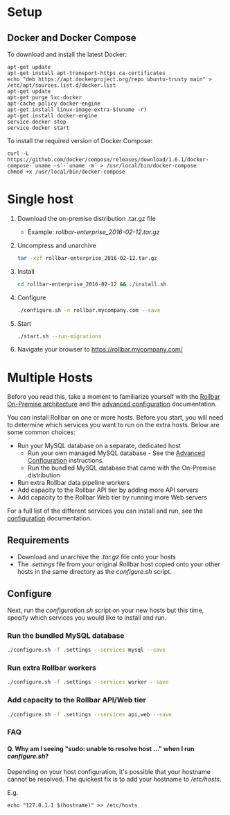 # Setup

## Docker and Docker Compose

To download and install the latest Docker:

```
apt-get update
apt-get install apt-transport-https ca-certificates
echo "deb https://apt.dockerproject.org/repo ubuntu-trusty main" > /etc/apt/sources.list.d/docker.list
apt-get update
apt-get purge lxc-docker
apt-cache policy docker-engine
apt-get install linux-image-extra-$(uname -r)
apt-get install docker-engine
service docker stop
service docker start
```

To install the required version of Docker Compose:

```
curl -L https://github.com/docker/compose/releases/download/1.6.1/docker-compose-`uname -s`-`uname -m` > /usr/local/bin/docker-compose
chmod +x /usr/local/bin/docker-compose
```

# Single host

1. Download the on-premise distribution .tar.gz file
   - Example: *rollbar-enterprise_2016-02-12.tar.gz*
2. Uncompress and unarchive
   
    ```sh
    tar -xzf rollbar-enterprise_2016-02-12.tar.gz
    ```
3. Install
   
    ```sh
    cd rollbar-enterprise_2016-02-12 && ./install.sh
    ```
4. Configure
   
    ```sh
    ./configure.sh -n rollbar.mycompany.com --save
    ```
5. Start
  
    ```sh
    ./start.sh --run-migrations
    ```
6. Navigate your browser to https://rollbar.mycompany.com/

# Multiple Hosts

Before you read this, take a moment to familiarize yourself with the 
[Rollbar On-Premise architecture](architecture.md "Rollbar On-Premise Architecture") and 
the [advanced configuration](configure.md#advanced "Advanced Rollbar Configuration") 
documentation.

You can install Rollbar on one or more hosts. Before you start, you will need to determine 
which services you want to run on the extra hosts. Below are some common choices:

- Run your MySQL database on a separate, dedicated host
  - Run your own managed MySQL database - See the [Advanced Configuration](configure.md#advanced "Advanced Rollbar Configuration") instructions.
  - Run the bundled MySQL database that came with the On-Premise distribution
- Run extra Rollbar data pipeline workers
- Add capacity to the Rollbar API tier by adding more API servers
- Add capacity to the Rollbar Web tier by running more Web servers

For a full list of the different services you can install and run, see the 
[configuration](configure.md "Rollbar Configuration") documentation.

## Requirements

- Download and unarchive the *.tar.gz* file onto your hosts
- The *.settings* file from your original Rollbar host copied onto your other hosts in the same
  directory as the *configure.sh* script.

## Configure

Next, run the *configuration.sh* script on your new hosts but this time, specify which services 
you would like to install and run.

### Run the bundled MySQL database
  
```sh
./configure.sh -f .settings --services mysql --save
```
  
### Run extra Rollbar workers
 
```sh
./configure.sh -f .settings --services worker --save
```
  
### Add capacity to the Rollbar API/Web tier

```sh
./configure.sh -f .settings --services api,web --save
```

### FAQ

#### Q. Why am I seeing "sudo: unable to resolve host ..." when I run *configure.sh*?

Depending on your host configuration, it's possible that your hostname cannot be resolved. 
The quickest fix is to add your hostname to */etc/hosts*.
   
E.g.
```
echo "127.0.1.1 $(hostname)" >> /etc/hosts 
```
